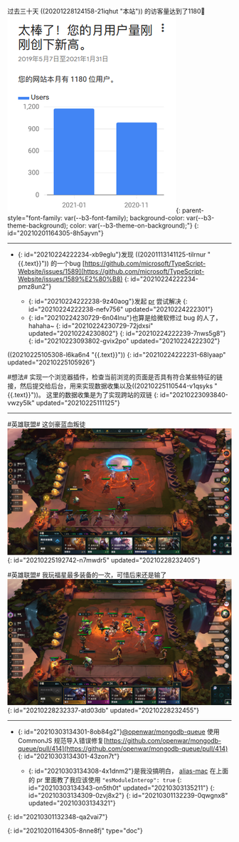 过去三十天 ((20201228124158-21iqhut "本站"))  的访客量达到了1180🎉 ![image.png](assets/20210205154758-iayt2fb-image.png){: parent-style="font-family: var(--b3-font-family); background-color: var(--b3-theme-background); color: var(--b3-theme-on-background);"}
{: id="20210201164305-8h5ayvn"}

---

- {: id="20210224222234-xb9eglu"}发现 ((20201113141125-tilrnur "{{.text}}"))  的一个bug [https://github.com/microsoft/TypeScript-Website/issues/1589](https://github.com/microsoft/TypeScript-Website/issues/1589%E2%80%B8)
  {: id="20210224222234-pmz8un2"}

  - {: id="20210224222238-9z40aog"}发起 [pr](https://github.com/microsoft/TypeScript-Website/pull/1594) 尝试解决
    {: id="20210224222238-nefv756" updated="20210224222301"}
  - {: id="20210224230729-6n04lnu"}也算是给微软修过 bug 的人了， hahaha~
    {: id="20210224230729-72jdxsi" updated="20210224230802"}
  {: id="20210224222239-7nws5g8"}
{: id="20210223093802-gvix2po" updated="20210224222302"}

((20210225105308-l6ka6n4 "{{.text}}"))
{: id="20210224222231-68lyaap" updated="20210225105926"}

#想法# 实现一个浏览器插件，检查当前浏览的页面是否具有符合某些特征的链接，然后提交给后台，用来实现数据收集以及((20210225110544-v1qsyks "{{.text}}"))。
这里的数据收集是为了实现跨站的双链
{: id="20210223093840-vwzy5lk" updated="20210225111125"}

---

#英雄联盟# 这剑豪蓝血叛徒![我们中出了一个叛徒](assets/20210225192723-uawslnf-image.png)
{: id="20210225192742-n7mwdr5" updated="20210228232405"}

#英雄联盟# 我玩福星最多装备的一次，可惜后来还是输了 ![image.png](assets/20210228232416-7n8xawm-image.png)
{: id="20210228232337-atd03db" updated="20210228232455"}

---

- {: id="20210303134301-8ob84g2"}[@openwar/mongodb-queue](https://github.com/openwar/mongodb-queue) 使用 CommonJS 规范导入错误修复[https://github.com/openwar/mongodb-queue/pull/414](https://github.com/openwar/mongodb-queue/pull/414)
  {: id="20210303134301-43zon7t"}

  - {: id="20210303134308-4x1dnm2"}是我没搞明白， [alias-mac](https://github.com/alias-mac) 在上面的 pr 里面教了我应该使用 `"esModuleInterop": true`
    {: id="20210303134343-on5th0t" updated="20210303135211"}
  {: id="20210303134309-0zvj8x2"}
{: id="20210301132239-0qwgnx8" updated="20210303134321"}

{: id="20210301132348-qa2vai7"}


{: id="20210201164305-8nne8fj" type="doc"}
